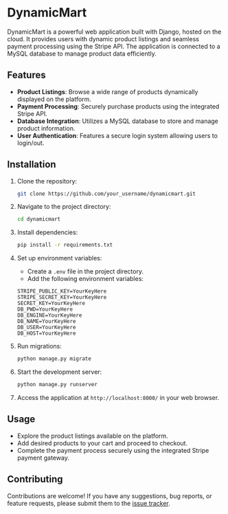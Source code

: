# DynamicMart

DynamicMart is a powerful web application built with Django, hosted on the cloud. It provides users with dynamic product listings and seamless payment processing using the Stripe API. The application is connected to a MySQL database to manage product data efficiently.

## Features

- **Product Listings**: Browse a wide range of products dynamically displayed on the platform.
- **Payment Processing**: Securely purchase products using the integrated Stripe API.
- **Database Integration**: Utilizes a MySQL database to store and manage product information.
- **User Authentication**: Features a secure login system allowing users to login/out.

## Installation

1. Clone the repository:

   ```bash
   git clone https://github.com/your_username/dynamicmart.git
   ```

2. Navigate to the project directory:

   ```bash
   cd dynamicmart
   ```

3. Install dependencies:

   ```bash
   pip install -r requirements.txt
   ```

4. Set up environment variables:
   - Create a `.env` file in the project directory.
   - Add the following environment variables:
     
    ```plaintext
    STRIPE_PUBLIC_KEY=YourKeyHere
    STRIPE_SECRET_KEY=YourKeyHere
    SECRET_KEY=YourKeyHere
    DB_PWD=YourKeyHere
    DB_ENGINE=YourKeyHere
    DB_NAME=YourKeyHere
    DB_USER=YourKeyHere
    DB_HOST=YourKeyHere
    ```

6. Run migrations:

   ```bash
   python manage.py migrate
   ```

7. Start the development server:

   ```bash
   python manage.py runserver
   ```

8. Access the application at `http://localhost:8000/` in your web browser.

## Usage

- Explore the product listings available on the platform.
- Add desired products to your cart and proceed to checkout.
- Complete the payment process securely using the integrated Stripe payment gateway.

## Contributing

Contributions are welcome! If you have any suggestions, bug reports, or feature requests, please submit them to the [issue tracker](https://github.com/jciafardo/dynamicmart/issues).


